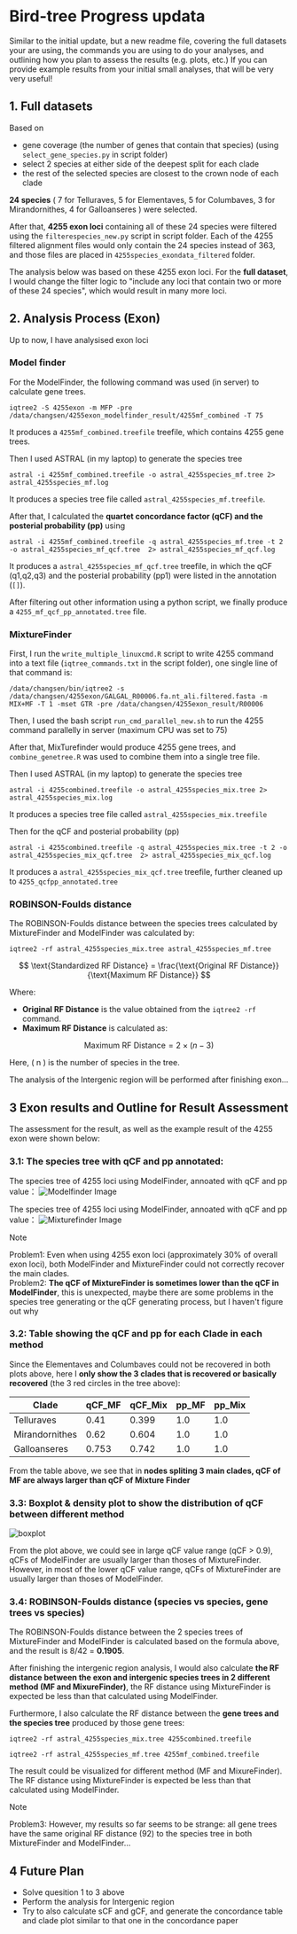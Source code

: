 # Bird-tree Progress updata

Similar to the initial update, but a new readme file, covering the full datasets your are using, the commands you are using to do your analyses, and outlining how you plan to assess the results (e.g. plots, etc.) If you can provide example results from your initial small analyses, that will be very very useful!

## 1. Full datasets

Based on 
- gene coverage (the number of genes that contain that species) (using `select_gene_species.py` in script folder)
- select 2 species at either side of the deepest split for each clade
- the rest of the selected species are closest to the crown node of each clade

**24 species** ( 7 for Telluraves, 5 for Elementaves, 5 for Columbaves, 3 for Mirandornithes, 4 for Galloanseres ) were selected.

After that, **4255 exon loci** containing all of these 24 species were filtered using the `filterespecies_new.py` script in script folder. Each of the 4255 filtered alignment files would only contain the 24 species instead of 363, and those files are placed in `4255species_exondata_filtered` folder.

The analysis below was based on these 4255 exon loci. For the **full dataset**, I would change the filter logic to "include any loci that contain two or more of these 24 species", which would result in many more loci.


## 2. Analysis Process (Exon)

Up to now, I have analysised exon loci 

### Model finder

For the ModelFinder, the following command was used (in server) to calculate gene trees.

```
iqtree2 -S 4255exon -m MFP -pre /data/changsen/4255exon_modelfinder_result/4255mf_combined -T 75
```

It produces a `4255mf_combined.treefile` treefile, which contains 4255 gene trees.

Then I used ASTRAL (in my laptop) to generate the species tree

```
astral -i 4255mf_combined.treefile -o astral_4255species_mf.tree 2> astral_4255species_mf.log
```
It produces a species tree file called `astral_4255species_mf.treefile`.

After that, I calculated the **quartet concordance factor (qCF) and the posterial probability (pp)** using

```
astral -i 4255mf_combined.treefile -q astral_4255species_mf.tree -t 2 -o astral_4255species_mf_qcf.tree  2> astral_4255species_mf_qcf.log
```
It produces a `astral_4255species_mf_qcf.tree` treefile, in which the qCF (q1,q2,q3) and the posterial probability (pp1) were listed in the annotation (`[]`).

After filtering out other information using a python script, we finally produce a `4255_mf_qcf_pp_annotated.tree` file.



### MixtureFinder 

First, I run the `write_multiple_linuxcmd.R` script to write 4255 command into a text file (`iqtree_commands.txt` in the script folder), one single line of that command is:

```
/data/changsen/bin/iqtree2 -s /data/changsen/4255exon/GALGAL_R00006.fa.nt_ali.filtered.fasta -m MIX+MF -T 1 -mset GTR -pre /data/changsen/4255exon_result/R00006
```
Then, I used the bash script `run_cmd_parallel_new.sh` to run the 4255 command parallelly in server (maximum CPU was set to 75)

After that, MixTurefinder would produce 4255 gene trees, and `combine_genetree.R` was used to combine them into a single tree file.

Then I used ASTRAL (in my laptop) to generate the species tree

```
astral -i 4255combined.treefile -o astral_4255species_mix.tree 2> astral_4255species_mix.log
```
It produces a species tree file called `astral_4255species_mix.treefile`

Then for the qCF and posterial probability (pp)

```
astral -i 4255combined.treefile -q astral_4255species_mix.tree -t 2 -o astral_4255species_mix_qcf.tree  2> astral_4255species_mix_qcf.log
```
It produces a `astral_4255species_mix_qcf.tree` treefile, further cleaned up to `4255_qcfpp_annotated.tree`


### ROBINSON-Foulds distance

The ROBINSON-Foulds distance between the species trees calculated by MixtureFinder and ModelFinder was calculated by:


```
iqtree2 -rf astral_4255species_mix.tree astral_4255species_mf.tree
``` 

$$
\text{Standardized RF Distance} = \frac{\text{Original RF Distance}}{\text{Maximum RF Distance}}
$$

Where:

- **Original RF Distance** is the value obtained from the `iqtree2 -rf` command.
- **Maximum RF Distance** is calculated as:

$$
\text{Maximum RF Distance} = 2 \times (n - 3)
$$

Here, \( n \) is the number of species in the tree.


The analysis of the Intergenic region will be performed after finishing exon... 


## 3 Exon results and Outline for Result Assessment

The assessment for the result, as well as the example result of the 4255 exon were shown below:

### 3.1: The species tree with qCF and pp annotated:

The species tree of 4255 loci using ModelFinder, annoated with qCF and pp value：
![Modelfinder Image](data/modelfinder_annotated.jpg)

The species tree of 4255 loci using ModelFinder, annoated with qCF and pp value：
![Mixturefinder Image](data/mixturefinder_annotated.jpg)


> [!NOTE]
> Problem1: Even when using 4255 exon loci (approximately 30% of overall exon loci), both ModelFinder and MixtureFinder could not correctly recover the main clades.<br> Problem2: **The qCF of MixtureFinder is sometimes lower than the qCF in ModelFinder**, this is unexpected, maybe there are some problems in the species tree generating or the qCF generating process, but I haven't figure out why

### 3.2: Table showing the qCF and pp for each Clade in each method 

Since the Elementaves and Columbaves could not be recovered in both plots above, here I **only show the 3 clades that is recovered or basically recovered** (the 3 red circles in the tree above):

| Clade | qCF_MF | qCF_Mix | pp_MF | pp_Mix | 
|-------------|---------|--------|--------------------|-----------------|
| Telluraves | 0.41      | 0.399     | 1.0             | 1.0          |
| Mirandornithes | 0.62      | 0.604     | 1.0             | 1.0          |
| Galloanseres | 0.753  | 0.742    | 1.0            | 1.0        |

From the table above, we see that in **nodes spliting 3 main clades, qCF of MF are always larger than qCF of Mixture Finder** 

### 3.3: Boxplot & density plot to show the distribution of qCF between different method

![boxplot](data/box_density.png)

From the plot above, we could see in large qCF value range (qCF > 0.9), qCFs of ModelFinder are usually larger than thoses of MixtureFinder. However, in most of the lower qCF value range, qCFs of MixtureFinder are usually larger than thoses of ModelFinder.


### 3.4: ROBINSON-Foulds distance (species vs species, gene trees vs species)

The ROBINSON-Foulds distance between the 2 species trees of MixtureFinder and ModelFinder is calculated based on the formula above, and the result is 8/42 = **0.1905**.

After finishing the intergenic region analysis, I would also calculate **the RF distance between the exon and intergenic species trees in 2 different method (MF and MixureFinder)**, the RF distance using MixtureFinder is expected be less than that calculated using ModelFinder.

Furthermore, I also calculate the RF distance between the **gene trees and the species tree** produced by those gene trees:

```
iqtree2 -rf astral_4255species_mix.tree 4255combined.treefile
```

```
iqtree2 -rf astral_4255species_mf.tree 4255mf_combined.treefile
```

The result could be visualized for different method (MF and MixureFinder). The RF distance using MixtureFinder is expected be less than that calculated using ModelFinder.


> [!NOTE]
> Problem3: However, my results so far seems to be strange: all gene trees have the same original RF distance (92) to the species tree in both MixtureFinder and ModelFinder...


## 4 Future Plan

- Solve quesition 1 to 3 above
- Perform the analysis for Intergenic region
- Try to also calculate sCF and gCF, and generate the concordance table and clade plot similar to that one in the concordance paper

```

```


